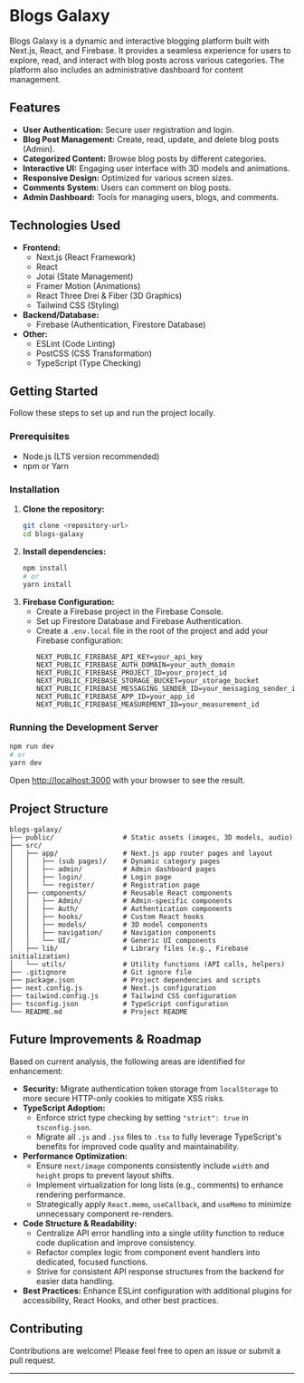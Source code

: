 # Blogs Galaxy

Blogs Galaxy is a dynamic and interactive blogging platform built with Next.js, React, and Firebase. It provides a seamless experience for users to explore, read, and interact with blog posts across various categories. The platform also includes an administrative dashboard for content management.

## Features

*   **User Authentication:** Secure user registration and login.
*   **Blog Post Management:** Create, read, update, and delete blog posts (Admin).
*   **Categorized Content:** Browse blog posts by different categories.
*   **Interactive UI:** Engaging user interface with 3D models and animations.
*   **Responsive Design:** Optimized for various screen sizes.
*   **Comments System:** Users can comment on blog posts.
*   **Admin Dashboard:** Tools for managing users, blogs, and comments.

## Technologies Used

*   **Frontend:**
    *   Next.js (React Framework)
    *   React
    *   Jotai (State Management)
    *   Framer Motion (Animations)
    *   React Three Drei & Fiber (3D Graphics)
    *   Tailwind CSS (Styling)
*   **Backend/Database:**
    *   Firebase (Authentication, Firestore Database)
*   **Other:**
    *   ESLint (Code Linting)
    *   PostCSS (CSS Transformation)
    *   TypeScript (Type Checking)

## Getting Started

Follow these steps to set up and run the project locally.

### Prerequisites

*   Node.js (LTS version recommended)
*   npm or Yarn

### Installation

1.  **Clone the repository:**
    ```bash
    git clone <repository-url>
    cd blogs-galaxy
    ```
2.  **Install dependencies:**
    ```bash
    npm install
    # or
    yarn install
    ```
3.  **Firebase Configuration:**
    *   Create a Firebase project in the Firebase Console.
    *   Set up Firestore Database and Firebase Authentication.
    *   Create a `.env.local` file in the root of the project and add your Firebase configuration:
        ```
        NEXT_PUBLIC_FIREBASE_API_KEY=your_api_key
        NEXT_PUBLIC_FIREBASE_AUTH_DOMAIN=your_auth_domain
        NEXT_PUBLIC_FIREBASE_PROJECT_ID=your_project_id
        NEXT_PUBLIC_FIREBASE_STORAGE_BUCKET=your_storage_bucket
        NEXT_PUBLIC_FIREBASE_MESSAGING_SENDER_ID=your_messaging_sender_id
        NEXT_PUBLIC_FIREBASE_APP_ID=your_app_id
        NEXT_PUBLIC_FIREBASE_MEASUREMENT_ID=your_measurement_id
        ```

### Running the Development Server

```bash
npm run dev
# or
yarn dev
```

Open [http://localhost:3000](http://localhost:3000) with your browser to see the result.

## Project Structure

```
blogs-galaxy/
├── public/                 # Static assets (images, 3D models, audio)
├── src/
│   ├── app/                # Next.js app router pages and layout
│   │   ├── (sub pages)/    # Dynamic category pages
│   │   ├── admin/          # Admin dashboard pages
│   │   ├── login/          # Login page
│   │   └── register/       # Registration page
│   ├── components/         # Reusable React components
│   │   ├── Admin/          # Admin-specific components
│   │   ├── Auth/           # Authentication components
│   │   ├── hooks/          # Custom React hooks
│   │   ├── models/         # 3D model components
│   │   ├── navigation/     # Navigation components
│   │   └── UI/             # Generic UI components
│   ├── lib/                # Library files (e.g., Firebase initialization)
│   └── utils/              # Utility functions (API calls, helpers)
├── .gitignore              # Git ignore file
├── package.json            # Project dependencies and scripts
├── next.config.js          # Next.js configuration
├── tailwind.config.js      # Tailwind CSS configuration
├── tsconfig.json           # TypeScript configuration
└── README.md               # Project README
```

## Future Improvements & Roadmap

Based on current analysis, the following areas are identified for enhancement:

*   **Security:** Migrate authentication token storage from `localStorage` to more secure HTTP-only cookies to mitigate XSS risks.
*   **TypeScript Adoption:**
    *   Enforce strict type checking by setting `"strict": true` in `tsconfig.json`.
    *   Migrate all `.js` and `.jsx` files to `.tsx` to fully leverage TypeScript's benefits for improved code quality and maintainability.
*   **Performance Optimization:**
    *   Ensure `next/image` components consistently include `width` and `height` props to prevent layout shifts.
    *   Implement virtualization for long lists (e.g., comments) to enhance rendering performance.
    *   Strategically apply `React.memo`, `useCallback`, and `useMemo` to minimize unnecessary component re-renders.
*   **Code Structure & Readability:**
    *   Centralize API error handling into a single utility function to reduce code duplication and improve consistency.
    *   Refactor complex logic from component event handlers into dedicated, focused functions.
    *   Strive for consistent API response structures from the backend for easier data handling.
*   **Best Practices:** Enhance ESLint configuration with additional plugins for accessibility, React Hooks, and other best practices.

## Contributing

Contributions are welcome! Please feel free to open an issue or submit a pull request.

---